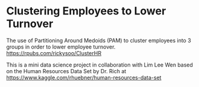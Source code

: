 # Clustering Employees to Lower Turnover

The use of Partitioning Around Medoids (PAM) to cluster employees into 3 groups in order to lower employee turnover.  
https://rpubs.com/rickysoo/ClusterHR

This is a mini data science project in collaboration with Lim Lee Wen based on the Human Resources Data Set by Dr. Rich at https://www.kaggle.com/rhuebner/human-resources-data-set

